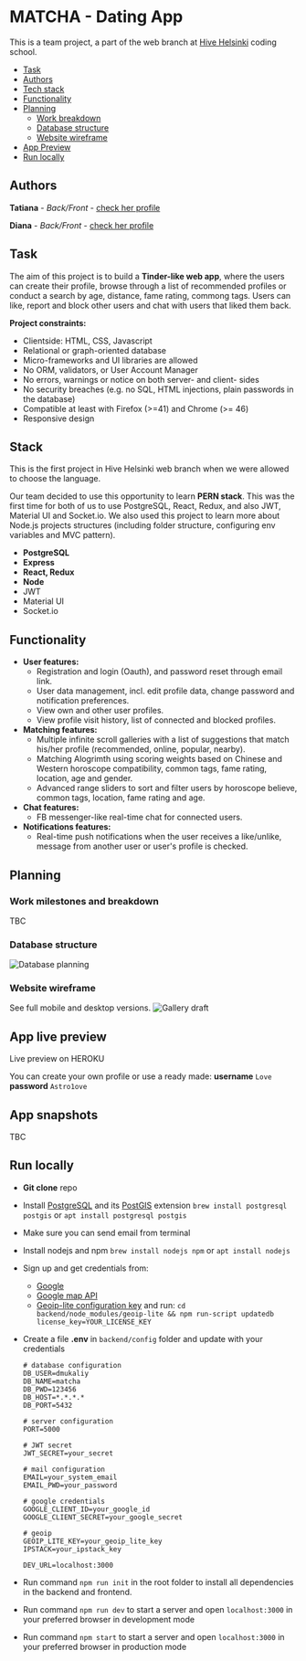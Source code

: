 # MATCHA - Dating App

This is a team project, a part of the web branch at [Hive Helsinki](https://www.hive.fi/) coding school.

-   [Task](#task)
-   [Authors](#authors)
-   [Tech stack](#tech-stack)
-   [Functionality](#functionality)
-   [Planning](#planning)
    -   [Work breakdown](#work-breakdown)
    -   [Database structure](#database-structure)
    -   [Website wireframe](#website-wireframe)
-   [App Preview](#app-preview)
-   [Run locally](#run-locally)

## Authors

**Tatiana** - _Back/Front_ - [check her profile](https://github.com/T7Q)

**Diana** - _Back/Front_ - [check her profile](https://github.com/DianaMukaliyeva)

## Task

The aim of this project is to build a **Tinder-like web app**, where the users can create their profile, browse through a list of recommended profiles or conduct a search by age, distance, fame rating, commong tags. Users can like, report and block other users and chat with users that liked them back.

**Project constraints:**

-   Clientside: HTML, CSS, Javascript
-   Relational or graph-oriented database
-   Micro-frameworks and UI libraries are allowed
-   No ORM, validators, or User Account Manager
-   No errors, warnings or notice on both server- and client- sides
-   No security breaches (e.g. no SQL, HTML injections, plain passwords in the database)
-   Compatible at least with Firefox (>=41) and Chrome (>= 46)
-   Responsive design

## Stack

This is the first project in Hive Helsinki web branch when we were allowed to choose the language.

Our team decided to use this opportunity to learn **PERN stack**. This was the first time for both of us to use PostgreSQL, React, Redux, and also JWT, Material UI and Socket.io. We also used this project to learn more about Node.js projects structures (including folder structure, configuring env variables and MVC pattern).

-   **PostgreSQL**
-   **Express**
-   **React, Redux**
-   **Node**
-   JWT
-   Material UI
-   Socket.io

## Functionality

-   **User features:**
    -   Registration and login (Oauth), and password reset through email link.
    -   User data management, incl. edit profile data, change password and notification preferences.
    -   View own and other user profiles.
    -   View profile visit history, list of connected and blocked profiles.
-   **Matching features:**
    -   Multiple infinite scroll galleries with a list of suggestions that match his/her profile (recommended, online, popular, nearby).
    -   Matching Alogrimth using scoring weights based on Chinese and Western horoscope compatibility, common tags, fame rating, location, age and gender.
    -   Advanced range sliders to sort and filter users by horoscope believe, common tags, location, fame rating and age.
-   **Chat features:**
    -   FB messenger-like real-time chat for connected users.
-   **Notifications features:**
    -   Real-time push notifications when the user receives a like/unlike, message from another user or user's profile is checked.

## Planning

### Work milestones and breakdown

TBC

### Database structure

![Database planning](../assets/db.png?raw=true)

### Website wireframe

See full mobile and desktop versions.
![Gallery draft](../assets/wireframe.png?raw=true)

## App live preview

Live preview on HEROKU

You can create your own profile or use a ready made: **username** `Love` **password** `Astro1ove`

## App snapshots

TBC

## Run locally

-   **Git clone** repo
-   Install [PostgreSQL](https://www.postgresql.org/) and its [PostGIS](https://postgis.net/) extension
    `brew install postgresql postgis` or `apt install postgresql postgis`
-   Make sure you can send email from terminal
-   Install nodejs and npm `brew install nodejs npm` or `apt install nodejs`
-   Sign up and get credentials from:
    -   [Google](https://developers.google.com/adwords/api/docs/guides/authentication)
    -   [Google map API](https://developers.google.com/maps/documentation/javascript/get-api-key)
    -   [Geoip-lite configuration key](https://www.maxmind.com/en/geolite2/signup) and run:
        `cd backend/node_modules/geoip-lite && npm run-script updatedb license_key=YOUR_LICENSE_KEY`
-   Create a file **.env** in `backend/config` folder and update with your credentials

    ```
    # database configuration
    DB_USER=dmukaliy
    DB_NAME=matcha
    DB_PWD=123456
    DB_HOST=*.*.*.*
    DB_PORT=5432

    # server configuration
    PORT=5000

    # JWT secret
    JWT_SECRET=your_secret

    # mail configuration
    EMAIL=your_system_email
    EMAIL_PWD=your_password

    # google credentials
    GOOGLE_CLIENT_ID=your_google_id
    GOOGLE_CLIENT_SECRET=your_google_secret

    # geoip
    GEOIP_LITE_KEY=your_geoip_lite_key
    IPSTACK=your_ipstack_key

    DEV_URL=localhost:3000
    ```

-   Run command `npm run init` in the root folder to install all dependencies in the backend and frontend.
-   Run command `npm run dev` to start a server and open `localhost:3000` in your preferred browser in development mode
-   Run command `npm start` to start a server and open `localhost:3000` in your preferred browser in production mode
